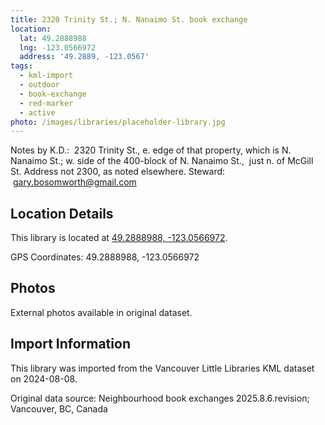 ```yaml
---
title: 2320 Trinity St.; N. Nanaimo St. book exchange
location:
  lat: 49.2888988
  lng: -123.0566972
  address: '49.2889, -123.0567'
tags:
  - kml-import
  - outdoor
  - book-exchange
  - red-marker
  - active
photo: /images/libraries/placeholder-library.jpg
---
```

Notes by K.D.:  2320 Trinity St., e. edge of that property, which is N. Nanaimo St.;
w. side of the 400-block of N. Nanaimo St., 
just n. of McGill St.
Address not 2300, as noted elsewhere.
Steward:  gary.bosomworth@gmail.com

## Location Details

This library is located at [49.2888988, -123.0566972](https://www.google.com/maps?q=49.2888988,-123.0566972).

GPS Coordinates: 49.2888988, -123.0566972

## Photos

External photos available in original dataset.

## Import Information

This library was imported from the Vancouver Little Libraries KML dataset on 2024-08-08.

Original data source: Neighbourhood book exchanges 2025.8.6.revision; Vancouver, BC, Canada
